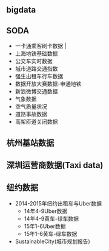 ## bigdata

## SODA

* 一卡通乘客刷卡数据 | 
* 上海地铁基础数据
* 公交车实时数据
* 城市道路交通指数
* 强生出租车行车数据
* 数据开放大赛数据-申通地铁
* 新浪微博交通数据
* 气象数据
* 空气质量状况
* 道路事故数据
* 高架匝道关闭数据

## 杭州基站数据

## 深圳运营商数据(Taxi data)

## 纽约数据

* 2014-2015年纽约出租车与Uber数据
  * 14年4-9Uber数据
  * 14年4-9黄车-绿车数据
  * 15年1-6Uber数据
  * 15年1-6黄车-绿车数据
* SustainableCity(城市规划报告)
